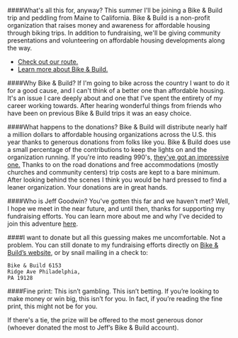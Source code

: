 ####What's all this for, anyway?
This summer I'll be joining a Bike &
Build trip and peddling from Maine to California.  Bike & Build is a non-profit
organization that raises money and awareness for affordable housing through
biking trips.  In addition to fundraising, we'll be giving community
presentations and volunteering on affordable housing developments along the
way.

 * <a href=http://www.bikeandbuild.org/cms/content/view/118/278/>Check out our
route. </a>
 * <a href=http://www.bikeandbuild.org/cms/content/view/32/49/>Learn more about
Bike & Build.</a> 


####Why Bike & Build?
If I'm going to bike across the country I want
to do it for a good cause, and I can't think of a better one than affordable
housing.   It's an issue I care deeply about and one that I've spent the
entirety of my career working towards.  After hearing wonderful things from
friends who have been on previous Bike & Build trips it was an easy choice.   


####What happens to the donations?
Bike & Build will distribute
nearly half a million dollars to affordable housing organizations across the
U.S. this year thanks to generous donations from folks like you.  Bike & Build
does use a small percentage of the contributions to keep the lights on and the
organization running.  If you're into reading 990's, <a
href=http://www.bikeandbuild.org/cms/content/view/9184/368/> they've got an
impressive one.</a>   Thanks to on the road donations and free accommodations
(mostly churches and community centers) trip costs are kept to a bare minimum.
After looking behind the scenes I think you would be hard pressed to find a
leaner organization.  Your donations are in great hands. 

####Who is Jeff Goodwin?
You've gotten this far and we haven't met?
Well, I hope we meet in the near future, and until then,
thanks for supporting my fundraising efforts.  You can learn more about me and
why I've decided to join this adventure <a href="http://bikeandbuild.org/rider/7212">here</a>.

####I want to donate but all this guessing makes me uncomfortable.
Not a problem.  You can still donate to my fundraising efforts directly on
<a href="http://www.bikeandbuild.org/cms/component/option,com_wrapper/Itemid,118/?item_name_1=7212">Bike &amp; Build&rsquo;s website</a>, or by snail mailing in a check to: 

    Bike & Build 6153
    Ridge Ave Philadelphia,
    PA 19128

####Fine print: 
This isn&rsquo;t gambling. This isn&rsquo;t betting. If you&rsquo;re looking to make money or win big, this isn&rsquo;t for you. In fact, if you&rsquo;re reading the fine print, this might not be for you.

If there's a tie, the prize will be offered to the most generous donor (whoever donated the most to Jeff&rsquo;s Bike  &amp; Build account).

